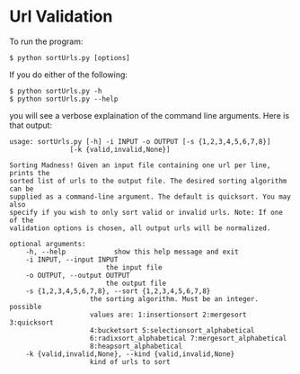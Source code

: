Url Validation
==============

To run the program:

    $ python sortUrls.py [options]

If you do either of the following:
    
    $ python sortUrls.py -h
    $ python sortUrls.py --help

you will see a verbose explaination of the command line arguments. Here is that output:

    usage: sortUrls.py [-h] -i INPUT -o OUTPUT [-s {1,2,3,4,5,6,7,8}]
                   [-k {valid,invalid,None}]

    Sorting Madness! Given an input file containing one url per line, prints the
    sorted list of urls to the output file. The desired sorting algorithm can be
    supplied as a command-line argument. The default is quicksort. You may also
    specify if you wish to only sort valid or invalid urls. Note: If one of the
    validation options is chosen, all output urls will be normalized.

    optional arguments:
        -h, --help            show this help message and exit
        -i INPUT, --input INPUT
                            the input file
        -o OUTPUT, --output OUTPUT
                            the output file
        -s {1,2,3,4,5,6,7,8}, --sort {1,2,3,4,5,6,7,8}
                        the sorting algorithm. Must be an integer. possible
                        values are: 1:insertionsort 2:mergesort 3:quicksort
                        4:bucketsort 5:selectionsort_alphabetical
                        6:radixsort_alphabetical 7:mergesort_alphabetical
                        8:heapsort_alphabetical
        -k {valid,invalid,None}, --kind {valid,invalid,None}
                        kind of urls to sort
    
    


